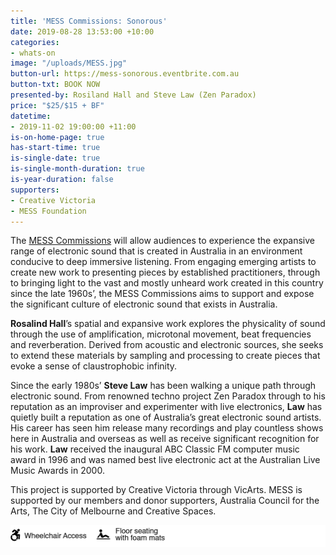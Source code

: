 ```yaml
---
title: 'MESS Commissions: Sonorous'
date: 2019-08-28 13:53:00 +10:00
categories:
- whats-on
image: "/uploads/MESS.jpg"
button-url: https://mess-sonorous.eventbrite.com.au
button-txt: BOOK NOW
presented-by: Rosiland Hall and Steve Law (Zen Paradox)
price: "$25/$15 + BF"
datetime:
- 2019-11-02 19:00:00 +11:00
is-on-home-page: true
has-start-time: true
is-single-date: true
is-single-month-duration: true
is-year-duration: false
supporters:
- Creative Victoria
- MESS Foundation
---
```


The [MESS Commissions](https://mess.foundation/) will allow audiences to experience the expansive range of electronic sound that is created in Australia in an environment conducive to deep immersive listening. From engaging emerging artists to create new work to presenting pieces by established practitioners, through to bringing light to the vast and mostly unheard work created in this country since the late 1960s’, the MESS Commissions aims to support and expose the significant culture of electronic sound that exists in Australia.

**Rosalind Hall**’s spatial and expansive work explores the physicality of sound through the use of amplification, microtonal movement, beat frequencies and reverberation. Derived from acoustic and electronic sources, she seeks to extend these materials by sampling and processing to create pieces that evoke a sense of claustrophobic infinity.

Since the early 1980s’ **Steve Law** has been walking a unique path through electronic sound. From renowned techno project Zen Paradox through to his reputation as an improviser and experimenter with live electronics, **Law** has quietly built a reputation as one of Australia’s great electronic sound artists. His career has seen him release many recordings and play countless shows here in Australia and overseas as well as receive significant recognition for his work. **Law** received the inaugural ABC Classic FM computer music award in 1996 and was named best live electronic act at the Australian Live Music Awards in 2000.

This project is supported by Creative Victoria through VicArts. MESS is supported by our members and donor supporters, Australia Council for the Arts, The City of Melbourne and Creative Spaces.

![Access Icons ONO .png](/uploads/Access%20Icons%20ONO%20.png)